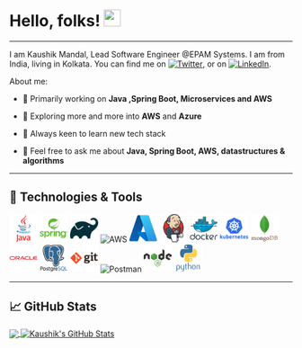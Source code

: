# Hello, folks! <img src="https://raw.githubusercontent.com/MartinHeinz/MartinHeinz/master/wave.gif" width="30px" height="30px" />

---
I am Kaushik Mandal, Lead Software Engineer @EPAM Systems. I am from India, living in Kolkata.
You can find me on [![Twitter][1.2]][1],  or on [![LinkedIn][3.2]][3].

About me:

- 🔭 Primarily working on **Java ,Spring Boot, Microservices and AWS**

- 🌱 Exploring more and more into **AWS** and **Azure**

-  👀 Always keen to learn new tech stack

- 💬 Feel free to ask me about **Java, Spring Boot, AWS, datastructures & algorithms**
---

## 🧰 Technologies & Tools

<img src="https://github.com/devicons/devicon/blob/master/icons/java/java-original-wordmark.svg" alt="Java" width="50" height="50"/> <img src="https://github.com/devicons/devicon/blob/master/icons/spring/spring-original-wordmark.svg" alt="Spring" width="50" height="50"/> <img src="https://github.com/devicons/devicon/blob/master/icons/gradle/gradle-original.svg" alt="Gradle" width="50" height="50"/> <img src="https://cdn.worldvectorlogo.com/logos/aws-2.svg" alt="AWS" width="50" height="50"/> <img src=https://github.com/devicons/devicon/blob/master/icons/azure/azure-original.svg alt="Azure" width="50" height="50"/>
<img src="https://github.com/devicons/devicon/blob/master/icons/jenkins/jenkins-original.svg" alt="Jenkins" width="50" height="50"/> <img src="https://github.com/devicons/devicon/blob/master/icons/docker/docker-original-wordmark.svg" alt="Docker" width="50" height="50"/> <img src="https://github.com/devicons/devicon/blob/master/icons/kubernetes/kubernetes-plain-wordmark.svg" alt="Kubernetes" width="50" height="50"/> <img src="https://github.com/devicons/devicon/blob/master/icons/mongodb/mongodb-original-wordmark.svg" alt="Mongodb" width="50" height="50"/> <img src="https://github.com/devicons/devicon/blob/master/icons/oracle/oracle-original.svg" alt="Oracle" width="50" height="50"/> <img src="https://github.com/devicons/devicon/blob/master/icons/postgresql/postgresql-original-wordmark.svg" alt="Postgresql" width="50" height="50"/> <img src="https://github.com/devicons/devicon/blob/master/icons/git/git-original-wordmark.svg" alt="Git" width="50" height="50"/> <img src="https://img.icons8.com/external-tal-revivo-color-tal-revivo/48/000000/external-postman-is-the-only-complete-api-development-environment-logo-color-tal-revivo.png" alt="Postman" width="50" height="50"/> <img src="https://github.com/devicons/devicon/blob/master/icons/nodejs/nodejs-original-wordmark.svg" alt="Nodejs" width="50" height="50"/> <img src="https://github.com/devicons/devicon/blob/master/icons/python/python-original-wordmark.svg" alt="Python" width="50" height="50"/>

---
## &#x1f4c8; GitHub Stats
<a href="https://github.com/Kaushik27/Kaushik27">
  <img align="center" src="https://github-readme-stats.vercel.app/api/top-langs/?username=Kaushik27&hide=java,html,tex&title_color=f45fff&text_color=c9cacc&icon_color=2bbc8a&bg_color=1d1f21&langs_count=3" />
</a>
<a href="https://github.com/Kaushikm27/Kaushikm27">
  <img align="center" src="https://github-readme-stats.vercel.app/api?username=Kaushik27&show_icons=true&line_height=27&count_private=true&title_color=f45fff&text_color=c9cacc&icon_color=2bbc8a&bg_color=1d1f21" alt="Kaushik's GitHub Stats" />
</a>

<!-- links to social media icons -->

<!-- icons without padding -->
[1.2]: http://i.imgur.com/wWzX9uB.png (twitter icon without padding)
[3.2]: https://raw.githubusercontent.com/MartinHeinz/MartinHeinz/master/linkedin-3-16.png (LinkedIn icon without padding)


<!-- links to your social media accounts -->
[1]: https://twitter.com/kaushik0505
[3]: https://www.linkedin.com/in/kaushik-mandal-11a89b25/

